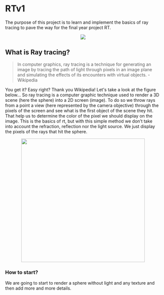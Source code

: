 # RTv1
The purpose of this project is to learn and implement the basics of ray tracing to pave the way for the final year project RT.

<p align="center"><img src="https://pbs.twimg.com/media/DDGqIf5U0AAqYTW.jpg:large"></p>
 
## What is Ray tracing? 
 
> In computer graphics, ray tracing is a technique for generating an image by tracing the path of light through pixels in an image plane and simulating the effects of its encounters with virtual objects. - Wikipedia
 
You get it? Easy right? Thank you Wikipedia! Let's take a look at the figure below... So ray tracing is a computer graphic technique used to render a 3D scene (here the sphere) into a 2D screen (image). To do so we throw rays from a point a view (here represented by the camera objective) through the pixels of the screen and see what is the first object of the scene they hit. That help us to determine the color of the pixel we should display on the image. This is the basics of rt, but with this simple method we don’t take into account the refraction, reflection nor the light source. We just display the pixels of the rays that hit the sphere. 

<p align="center"><img src="https://user-images.githubusercontent.com/17257576/27506227-2c3803e8-5869-11e7-9659-9f0cfc89ebfe.png" width="400"></p>

### How to start? 

We are going to start to render a sphere without light and any texture and then add more and more details. 

